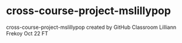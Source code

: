 # cross-course-project-mslillypop
cross-course-project-mslillypop created by GitHub Classroom
Lilliann Frekoy Oct 22 FT

